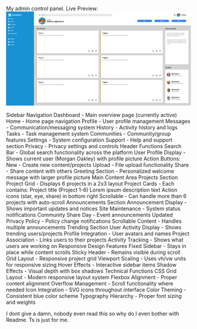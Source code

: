 My admin control panel.
Live Preview:
![Mysite](image.png)

Sidebar Navigation
Dashboard - Main overview page (currently active)
Home - Home page navigation
Profile - User profile management
Messages - Communication/messaging system
History - Activity history and logs
Tasks - Task management system
Communities - Community/group features
Settings - System configuration
Support - Help and support section
Privacy - Privacy settings and controls
Header Functions
Search Bar - Global search functionality across the platform
User Profile Display - Shows current user (Morgan Oakley) with profile picture
Action Buttons:
New - Create new content/projects
Upload - File upload functionality
Share - Share content with others
Greeting Section - Personalized welcome message with larger profile picture
Main Content Area
Projects Section
Project Grid - Displays 6 projects in a 2x3 layout
Project Cards - Each contains:
Project title (Project 1-6)
Lorem ipsum description text
Action icons (star, eye, share) in bottom right
Scrollable - Can handle more than 6 projects with auto-scroll
Announcements Section
Announcement Display - Shows important updates and notices
Site Maintenance - System status notifications
Community Share Day - Event announcements
Updated Privacy Policy - Policy change notifications
Scrollable Content - Handles multiple announcements
Trending Section
User Activity Display - Shows trending users/projects
Profile Integration - User avatars and names
Project Association - Links users to their projects
Activity Tracking - Shows what users are working on
Responsive Design Features
Fixed Sidebar - Stays in place while content scrolls
Sticky Header - Remains visible during scroll
Grid Layout - Responsive project grid
Viewport Scaling - Uses vh/vw units for responsive sizing
Hover Effects - Interactive sidebar items
Shadow Effects - Visual depth with box shadows
Technical Functions
CSS Grid Layout - Modern responsive layout system
Flexbox Alignment - Proper content alignment
Overflow Management - Scroll functionality where needed
Icon Integration - SVG icons throughout interface
Color Theming - Consistent blue color scheme
Typography Hierarchy - Proper font sizing and weights

I dont give a damn, nobody even read this so why do I even bother with Readme. Ts is just for me.